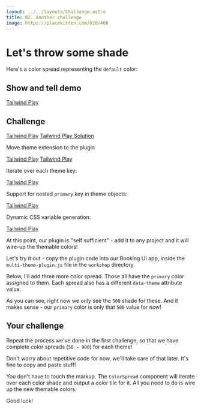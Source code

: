 ```yaml
---
layout: ../../layouts/Challenge.astro
title: 02. Another challenge
image: https://placekitten.com/620/400
---
```


# Let's throw some shade

Here's a color spread representing the `default` color:

## Show and tell demo

[Tailwind Play](https://play.tailwindcss.com/isZAaouLGD?layout=horizontal)

## Challenge

[Tailwind Play](https://play.tailwindcss.com/NlVPQm0stX)
[Tailwind Play Solution](https://play.tailwindcss.com/UI1PhLBYsz?file=config)

Move theme extension to the plugin

[Tailwind Play](https://play.tailwindcss.com/WlD9m6yeo7?file=config)
[Tailwind Play](https://play.tailwindcss.com/WCowcDQ8O2)

Iterate over each theme key:

[Tailwind Play](https://play.tailwindcss.com/dqKM7KQUrO?file=config)

Support for nested `primary` key in theme objects:

[Tailwind Play](https://play.tailwindcss.com/Ae5hOMsh3v?file=config)

Dynamic CSS variable generation:

[Tailwind Play](https://play.tailwindcss.com/Ae5hOMsh3v?file=config)

At this point, our plugin is "self sufficient" - add it to any project and it will wire-up the themable colors!

Let's try it out - copy the plugin code into our Booking UI app, inside the `multi-theme-plugin.js` file in the `workshop` directory.

Below, I'll add three more color spread. Those all have the `primary` color assigned to them. Each spread also has a different `data-theme` attribute value.

As you can see, right now we only see the `500` shade for these. And it makes sense - our `primary` color is only that `500` value for now!

## Your challenge

Repeat the process we've done in the first challenge, so that we have complete color spreads (`50 - 900`) for each theme!

Don't worry about repetitive code for now, we'll take care of that later. It's fine to copy and paste stuff!

You don't have to touch the markup. The `ColorSpread` component will iterate over each color shade and output a color tile for it. All you need to do is wire up the new themable colors.

Good luck!
